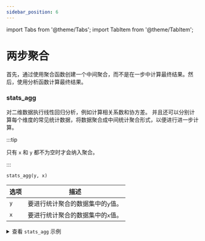 ```yaml
---
sidebar_position: 6
---
```


import Tabs from '@theme/Tabs';
import TabItem from '@theme/TabItem';

# 两步聚合

首先，通过使用聚合函数创建一个中间聚合，而不是在一步中计算最终结果。然后，使用分析函数计算最终结果。

<Tabs groupId="editions">

<TabItem value="Community" label="社区版">

</TabItem>

<TabItem value="Enterprise" label="企业版">

### stats_agg

对二维数据执行线性回归分析，例如计算相关系数和协方差。 并且还可以分别计算每个维度的常见统计数据，将数据聚合成中间统计聚合形式，以便进行进一步计算。

:::tip

只有 `x` 和 `y` 都不为空时才会纳入聚合。

:::

```sql
stats_agg(y, x)
```

| 选项  | 描述                 |
| --- | ------------------ |
| `y` | 要进行统计聚合的数据集中的`y`值。 |
| `x` | 要进行统计聚合的数据集中的`x`值。 |

<details>
  <summary>查看 <code>stats_agg</code> 示例</summary>

**示例数据集。**

```sql {1}
SELECT * FROM test_stats;
+-------------------------------+---+---+
| time                          | x | y |
+-------------------------------+---+---+
| 1970-01-01T00:00:00.000000001 | 1 | 1 |
| 1970-01-01T00:00:00.000000002 | 1 | 2 |
| 1970-01-01T00:00:00.000000003 | 1 | 3 |
| 1970-01-01T00:00:00.000000004 | 1 | 4 |
| 1970-01-01T00:00:00.000000005 | 1 | 5 |
| 1970-01-01T00:00:00.000000006 | 2 | 1 |
| 1970-01-01T00:00:00.000000007 | 2 | 2 |
| 1970-01-01T00:00:00.000000008 | 2 | 3 |
| 1970-01-01T00:00:00.000000009 | 2 | 4 |
| 1970-01-01T00:00:00.000000010 | 2 | 5 |
+-------------------------------+---+---+
```

**使用 `stats_agg` 聚合结果。**

```sql {1}
SELECT stats_agg(y, x) FROM test_stats;
+------------------------------------------------------------------------------------------------------------------------------------------------------------+
| stats_agg(test_stats.y,test_stats.x)                                                                                                                       |
+------------------------------------------------------------------------------------------------------------------------------------------------------------+
| {n: 10, sx: 15.0, sx2: 2.5, sx3: -2.7755575615628914e-16, sx4: 0.6249999999999999, sy: 30.0, sy2: 20.0, sy3: -1.7763568394002505e-15, sy4: 68.0, sxy: 0.0} |
+------------------------------------------------------------------------------------------------------------------------------------------------------------+
```

**以上结果返回了一个结果集，每个返回值的解释分别为：**

```sql
{ 
  n:   bigint, -- count 
  sx:  double, -- sum(x)- sum(x)
  sx2: double, -- sum((x-sx/n)^2) (sum of squares)
  sx3: double, -- sum((x-sx/n)^3)
  sx4: double, -- sum((x-sx/n)^4)
  sy:  double, -- sum(y)
  sy2: double, -- sum((y-sy/n)^2) (sum of squares)
  sy3: double, -- sum((y-sy/n)^3)
  sy4: double, -- sum((y-sy/n)^4)
  sxy: double, -- sum((x-sx/n)*(y-sy/n)) (sum of products) 
}
```

 

**`stats_agg` 支持以下二次聚合的函数**

| 函数                                   | 描述                                |
| ------------------------------------ | --------------------------------- |
| `num_vals`                           | 计算二维统计总量中的数值个数。                   |
| `average_y`, `average_x`             | 计算二维统计聚合后指定维度的平均值。                |
| `sum_y`,` sum_x`                     | 计算二维统计聚合后指定维度的和，方式为 population。   |
| `stddev_samp_y`, `stddev_samp_x`     | 计算二维统计聚合后指定维度的标准差，方式为 sample。     |
| `stddev_pop_y`, `stddev_pop_x`       | 计算二维统计聚合后指定维度的标准差，方式为 population。 |
| `var_samp_y`,` var_samp_x`           | 计算二维统计聚合后指定维度的方差，方式为 sample。      |
| `var_pop_y`,` var_pop_x`             | 计算二维统计聚合后指定维度的方差，方式为 population。  |
| `skewness_samp_y`, `skewness_samp_x` | 计算二维统计聚合后指定维度的偏度值，方式为 sample。     |
| `skewness_pop_y`, `skewness_pop_x`   | 计算二维统计聚合后指定维度的偏度值，方式为 population。 |
| `kurtosis_samp_y`,` kurtosis_samp_x` | 计算二维统计聚合后指定维度的峰度值，方式为 sample。     |
| `kurtosis_pop_y`, `kurtosis_pop_x`   | 计算二维统计聚合后指定维度的峰度值，方式为 population。 |
| `correlation`                        | 计算二维统计聚合后的相关。                     |
| `covariance_samp`, `covariance_pop`  | 计算二维统计聚合后的协方差。                    |
| `determination_coeff`                | 计算二维统计聚合后的决定系数。                   |
| `slope`                              | 根据二维统计聚合，计算线性拟合线的斜率。              |
| `intercept`                          | 计算二维统计聚合后y的截距。                    |
| `x_intercept`                        | 计算二维统计聚合后x的截距。                    |

<details>
  <summary>查看二次聚合的示例</summary>

```sql {1}
SELECT stddev_samp_x(stats_agg(y, x)) FROM test_stats;
+-----------------------------------------------------+
| stddev_samp_x(stats_agg(test_stats.y,test_stats.x)) |
+-----------------------------------------------------+
| 0.5270462766947299                                  |
+-----------------------------------------------------+
```

 

</TabItem>

</Tabs>

### gauge_agg

分析 Gauge数据。与 Counter 不同，Gauge可以减少也可以增加。

```sql
gauge_agg(time, numeric_expression)
```

| 选项                   | 描述                                 |
| -------------------- | ---------------------------------- |
| `numeric_expression` | 要操作的数字表达式。可以是常量、列或函数，以及算术运算符的任意组合。 |

<details>
  <summary>查看 <code>gauge_agg</code> 示例</summary>

```sql {1}
SELECT gauge_agg(time, pressure) FROM air GROUP BY date_trunc('month', time);
+-----------------------------------------------------------------------------------------------------------------------------------------------------------------------------------------------------------------+
| gauge_agg(air.time,air.pressure)                                                                                                                                                                                |
+-----------------------------------------------------------------------------------------------------------------------------------------------------------------------------------------------------------------+
| {first: {ts: 2023-03-01T00:00:00, val: 54.0}, second: {ts: 2023-03-01T00:00:00, val: 59.0}, penultimate: {ts: 2023-03-14T16:00:00, val: 55.0}, last: {ts: 2023-03-14T16:00:00, val: 80.0}, num_elements: 13122} |
| {first: {ts: 2023-02-01T00:00:00, val: 60.0}, second: {ts: 2023-02-01T00:00:00, val: 54.0}, penultimate: {ts: 2023-02-28T23:57:00, val: 74.0}, last: {ts: 2023-02-28T23:57:00, val: 59.0}, num_elements: 26880} |
| {first: {ts: 2023-01-14T16:00:00, val: 63.0}, second: {ts: 2023-01-14T16:00:00, val: 68.0}, penultimate: {ts: 2023-01-31T23:57:00, val: 54.0}, last: {ts: 2023-01-31T23:57:00, val: 77.0}, num_elements: 16640} |
+-----------------------------------------------------------------------------------------------------------------------------------------------------------------------------------------------------------------+
```

</details>

**`gauge_agg` 支持以下二次聚合的函数**

<Tabs groupId="editions">

<TabItem value="Community" label="社区版">

| 函数             | 描述                                            |
| -------------- | --------------------------------------------- |
| `delta`        | 获取一段时间内Gauge的变化。这是简单的增量，通过从第一个值减去最后一个看到的值来计算。 |
| `time_delta`   | 获取持续时间，最后一个 Gauge 的时间减去第一个 Gauge 的时间。         |
| `rate`         | 计算 Gauge 变化和时间变化的比率。                          |
| `idelta_left`  | 计算 Gauge 最早的瞬时变化。这等于第二个值减去第一个值。               |
| `idelta_right` | 计算 Gauge 最晚的瞬时变化。这等于最后一个值值减去倒数第二个值。           |

</TabItem>

<TabItem value="Enterprise" label="企业版">

| 函数             | 描述                                            |
| -------------- | --------------------------------------------- |
| `delta`        | 获取一段时间内Gauge的变化。这是简单的增量，通过从第一个值减去最后一个看到的值来计算。 |
| `time_delta`   | 获取持续时间，最后一个 Gauge 的时间减去第一个 Gauge 的时间。         |
| `rate`         | 计算 Gauge 变化和时间变化的比率。                          |
| `first_time`   | 取得 Gauge 中最小的时间戳。                             |
| `last_time`    | 取得 Gauge 中最大的时间戳。                             |
| `first_val`    | 取得 Gauge 中最小时间戳对应的值。                          |
| `last_val`     | 取得 Gauge 中最大时间戳对应的值。                          |
| `idelta_left`  | 计算 Gauge 最早的瞬时变化。这等于第二个值减去第一个值。               |
| `idelta_right` | 计算 Gauge 最晚的瞬时变化。这等于最后一个值值减去倒数第二个值。           |

</TabItem>

</Tabs>

### compact_state_agg

给定一个在离散状态之间切换的系统或值，汇总每个状态所花费的时间。例如，您可以使用`compact_state_agg`函数来跟踪系统在`error`、`running`或`starting`状态下花费的时间。

```sql
compact_state_agg(time_expression, state)
```

| 选项                | 描述                                 |
| ----------------- | ---------------------------------- |
| `time_expression` | 要操作的时间表达式。可以是常量、列或函数，以及算术运算符的任意组合。 |

<details>
  <summary>查看 <code>compact_state_agg</code> 示例</summary>

**示例数据集如下：**

```sql {1,2,3}
CREATE TABLE states(state STRING);
INSERT INTO states VALUES ('2020-01-01 10:00:00', 'starting'),('2020-01-01 10:30:00', 'running'),('2020-01-03 16:00:00', 'error'),('2020-01-03 18:30:00', 'starting'),('2020-01-03 19:30:00', 'running'),('2020-01-05 12:00:00', 'stopping');
SELECT * FROM states;
+---------------------+----------+
| time                | state    |
+---------------------+----------+
| 2020-01-01T10:00:00 | starting |
| 2020-01-01T10:30:00 | running  |
| 2020-01-03T16:00:00 | error    |
| 2020-01-03T18:30:00 | starting |
| 2020-01-03T19:30:00 | running  |
| 2020-01-05T12:00:00 | stopping |
+---------------------+----------+
```

**使用 `compact_state_agg` 函数聚合：**

```sql {1}
SELECT compact_state_agg(time, state) FROM states;
+--------------------------------------------------------------------------------------------------------------------------------------------------------------------------------------------------------------------------------------------------------------------------------------------------------------------------------------------------------------------------------------+
| compact_state_agg(states.time,states.state)                                                                                                                                                                                                                                                                                                                                          |
+--------------------------------------------------------------------------------------------------------------------------------------------------------------------------------------------------------------------------------------------------------------------------------------------------------------------------------------------------------------------------------------+
| {state_duration: [{state: error, duration: 0 years 0 mons 0 days 2 hours 30 mins 0.000000000 secs}, {state: starting, duration: 0 years 0 mons 0 days 1 hours 30 mins 0.000000000 secs}, {state: stopping, duration: 0 years 0 mons 0 days 0 hours 0 mins 0.000000000 secs}, {state: running, duration: 0 years 0 mons 3 days 22 hours 0 mins 0.000000000 secs}], state_periods: []} |
+--------------------------------------------------------------------------------------------------------------------------------------------------------------------------------------------------------------------------------------------------------------------------------------------------------------------------------------------------------------------------------------+
```

</details>

**以上示例将状态数据汇总在一起，以便进一步分析，`compact_state_agg` 支持如下二次聚合函数：**

| 函数                            | 描述                               |
| ----------------------------- | -------------------------------- |
| [`duration_in`](#duration_in) | 统计某个状态的持续时间，或统计某个状态在某个时间段内的持续时间。 |

#### duration_in

```sql
duration_in(state_agg_data, state [,begin_time, interval_time]) 
```

| 选项               | 描述                                                                              |
| ---------------- | ------------------------------------------------------------------------------- |
| `state_agg_data` | `state_agg_data` 函数返回的结果集。                                                      |
| `state`          | any 与 compact_state_agg 的 state 类型相同。 |
| `begin_time`     | 可选，指定时间段内的开始时间。                                                                 |
| `interval_time`  | 可选，指定时间段的持续时间，不指定时，时间段为无穷大。                                                     |

<details>
  <summary>查看 <code>duration_in</code> 示例</summary>

```sql {1}
SELECT duration_in(compact_state_agg(time, state), 'running') FROM states;
+--------------------------------------------------------------------------+
| duration_in(compact_state_agg(states.time,states.state),Utf8("running")) |
+--------------------------------------------------------------------------+
| 0 years 0 mons 3 days 22 hours 0 mins 0.000000000 secs                   |
+--------------------------------------------------------------------------+
```

</details>

### state_agg

给定一个在离散状态之间切换的系统或值，跟踪状态之间的转换。

```sql
state_agg(time_expression, state)
```

统计每个状态所花费的时间。

<details>
  <summary>查看 <code>state_agg</code> 示例</summary>

**示例数据集如下：**

```sql {1,2,3}
CREATE TABLE states(state STRING);
INSERT INTO states VALUES('2020-01-01 10:00:00', 'starting'),('2020-01-01 10:30:00', 'running'),('2020-01-03 16:00:00', 'error'),('2020-01-03 18:30:00', 'starting'),('2020-01-03 19:30:00', 'running'),('2020-01-05 12:00:00', 'stopping');
SELECT * FROM states;
+---------------------+----------+
| time                | state    |
+---------------------+----------+
| 2020-01-01T10:00:00 | starting |
| 2020-01-01T10:30:00 | running  |
| 2020-01-03T16:00:00 | error    |
| 2020-01-03T18:30:00 | starting |
| 2020-01-03T19:30:00 | running  |
| 2020-01-05T12:00:00 | stopping |
+---------------------+----------+
```

**使用 `state_agg` 函数聚合：**

```sql {1}
SELECT state_agg(time, state) FROM states;
+--------------------------------------------------------------------------------------------------------------------------------------------------------------------------------------------------------------------------------------------------------------------------------------------------------------------------------------------------------------------------------------------------------------------------------------------------------------------------------------------------------------------------------------------------------------------------------------------------------------------------------------------------------------------------------------------------------------------------------------------------------------------------------------------------------------------+
| state_agg(states.time,states.state)                                                                                                                                                                                                                                                                                                                                                                                                                                                                                                                                                                                                                                                                                                                                                                                |
+--------------------------------------------------------------------------------------------------------------------------------------------------------------------------------------------------------------------------------------------------------------------------------------------------------------------------------------------------------------------------------------------------------------------------------------------------------------------------------------------------------------------------------------------------------------------------------------------------------------------------------------------------------------------------------------------------------------------------------------------------------------------------------------------------------------------+
| {state_duration: [{state: running, duration: 0 years 0 mons 3 days 22 hours 0 mins 0.000000000 secs}, {state: error, duration: 0 years 0 mons 0 days 2 hours 30 mins 0.000000000 secs}, {state: stopping, duration: 0 years 0 mons 0 days 0 hours 0 mins 0.000000000 secs}, {state: starting, duration: 0 years 0 mons 0 days 1 hours 30 mins 0.000000000 secs}], state_periods: [{state: running, periods: [{start_time: 2020-01-01T10:30:00, end_time: 2020-01-03T16:00:00}, {start_time: 2020-01-03T19:30:00, end_time: 2020-01-05T12:00:00}]}, {state: starting, periods: [{start_time: 2020-01-01T10:00:00, end_time: 2020-01-01T10:30:00}, {start_time: 2020-01-03T18:30:00, end_time: 2020-01-03T19:30:00}]}, {state: error, periods: [{start_time: 2020-01-03T16:00:00, end_time: 2020-01-03T18:30:00}]}]} |
+--------------------------------------------------------------------------------------------------------------------------------------------------------------------------------------------------------------------------------------------------------------------------------------------------------------------------------------------------------------------------------------------------------------------------------------------------------------------------------------------------------------------------------------------------------------------------------------------------------------------------------------------------------------------------------------------------------------------------------------------------------------------------------------------------------------------+
```

</details>

**以上示例将状态数据汇总在一起，以便进一步分析，`state_agg` 支持如下二次聚合函数：**

| 函数                                         | 描述                               |
| ------------------------------------------ | -------------------------------- |
| [`duration_in`](#duration_in-1)            | 统计某个状态的持续时间，或统计某个状态在某个时间段内的持续时间。 |
| [state_at](#state_at) | 统计一时刻所处的状态。                      |

#### duration_in

```sql
duration_in(state_agg_data, state [,begin_time, interval_time]) 
```

| 选项               | 描述                                          |
| ---------------- | ------------------------------------------- |
| `state_agg_data` | `state_agg` 函数返回的结果集。                       |
| `state`          | `any` 与 `compact_state_agg` 的 `state` 类型相同。 |
| `begin_time`     | 可选，指定时间段内的开始时间。                             |
| `interval_time`  | 可选，指定时间段的持续时间，不指定时，时间段为无穷大。                 |

<details>
  <summary>查看 <code>duration_in</code> 示例</summary>

\*\*统计 'running' 状态的持续时间。

```sql {1}
SELECT duration_in(state_agg(time, state), 'running') FROM states;
+------------------------------------------------------------------+
| duration_in(state_agg(states.time,states.state),Utf8("running")) |
+------------------------------------------------------------------+
| 0 years 0 mons 3 days 22 hours 0 mins 0.000000000 secs           |
+------------------------------------------------------------------+
```

**统计从 '2020-01-01 11:00:00' 开始 'running' 状态的持续时间。**

```sql {1}
SELECT duration_in(state_agg(time, state), 'running', Timestamp '2020-01-01 11:00:00') FROM states;
+----------------------------------------------------------------------------------------------+
| duration_in(state_agg(states.time,states.state),Utf8("running"),Utf8("2020-01-01 11:00:00")) |
+----------------------------------------------------------------------------------------------+
| 0 years 0 mons 3 days 21 hours 30 mins 0.000000000 secs                                      |
+----------------------------------------------------------------------------------------------+
```

**统计 从2020-01-01 11:00:00 开始的四天内 'running' 状态的持续时间。**

```sql {1}
SELECT duration_in(state_agg(time, state), 'running', Timestamp '2020-01-01 11:00:00', interval '4 day') FROM states;
+-------------------------------------------------------------------------------------------------------------------------------------------+
| duration_in(state_agg(states.time,states.state),Utf8("running"),Utf8("2020-01-01 11:00:00"),IntervalMonthDayNano("73786976294838206464")) |
+-------------------------------------------------------------------------------------------------------------------------------------------+
| 0 years 0 mons 3 days 20 hours 30 mins 0.000000000 secs                                                                                   |
+-------------------------------------------------------------------------------------------------------------------------------------------+
```

</details>

#### state_at

```
state_at(state_agg_data, time_expression)
```

| 选项                | 描述                                 |
| ----------------- | ---------------------------------- |
| `state_agg_data`  | `state_agg` 函数返回的结果集。              |
| `time_expression` | 要操作的时间表达式。可以是常量、列或函数，以及算术运算符的任意组合。 |

<details>
  <summary>查看 <code>state_at</code> 示例</summary>

```sql {1}
SELECT state_at(state_agg(time, state), Timestamp '2020-01-01 10:30:00') FROM states;
+---------------------------------------------------------------------------+
| state_at(state_agg(states.time,states.state),Utf8("2020-01-01 10:30:00")) |
+---------------------------------------------------------------------------+
| running                                                                   |
+---------------------------------------------------------------------------+
```

</details>

<Tabs groupId="editions">

<TabItem value="Community" label="社区版">

</TabItem>

<TabItem value="Enterprise" label="企业版">

### candlestick_agg

进行金融资产数据分析，能得到股票的开盘价和收盘价，以及最低和最高价。

```sql
candlestick_agg(time, price, volume)
```

<details>
  <summary>查看 <code>candlestick_agg</code> 示例</summary>

**示例数据集如下：**

```sql {1-3}
CREATE TABLE IF NOT EXISTS tick(price bigint ,volume bigint);
INSERT tick(time, price, volume) VALUES('1999-12-31 00:00:00.000', 111, 444),('1999-12-31 00:00:00.005', 222, 444),('1999-12-31 00:00:00.010', 333, 222),('1999-12-31 00:00:10.015', 444, 111),('1999-12-31 00:00:10.020', 222, 555),('1999-12-31 00:10:00.025', 333, 555),('1999-12-31 00:10:00.030', 444, 333),('1999-12-31 01:00:00.035', 555, 222);
SELECT * FROM tick;
+-------------------------+-------+--------+
| time                    | price | volume |
+-------------------------+-------+--------+
| 1999-12-31T00:00:00     | 111   | 444    |
| 1999-12-31T00:00:00.005 | 222   | 444    |
| 1999-12-31T00:00:00.010 | 333   | 222    |
| 1999-12-31T00:00:10.015 | 444   | 111    |
| 1999-12-31T00:00:10.020 | 222   | 555    |
| 1999-12-31T00:10:00.025 | 333   | 555    |
| 1999-12-31T00:10:00.030 | 444   | 333    |
| 1999-12-31T01:00:00.035 | 555   | 222    |
+-------------------------+-------+--------+
```

**使用 `candlestick_agg` 进行聚合。**

```sql {1}
SELECT candlestick_agg(time, price, volume) FROM tick;
+-------------------------------------------------------------------------------------------------------------------------------------------------------------------------------------------------------------------------------------+
| candlestick_agg(tick.time,tick.price,tick.volume)                                                                                                                                                                                   |
+-------------------------------------------------------------------------------------------------------------------------------------------------------------------------------------------------------------------------------------+
| {open: {ts: 1999-12-31T00:00:00, val: 111.0}, close: {ts: 1999-12-31T01:00:00.035, val: 555.0}, low: {ts: 1999-12-31T00:00:00, val: 111.0}, high: {ts: 1999-12-31T01:00:00.035, val: 555.0}, volume: {vol: 2886.0, vwap: 850149.0}} |
+-------------------------------------------------------------------------------------------------------------------------------------------------------------------------------------------------------------------------------------+
```

</details>

**可以在上述示例中分别提取开盘价、收盘价等。支持的函数有：**

| 函数           | 描述         |
| ------------ | ---------- |
| `close`      | 收盘价。       |
| `close_time` | 收盘时间。      |
| `high`       | 最高价。       |
| `high_time`  | 最高价时间。     |
| `low`        | 最低价。       |
| `low_time`   | 最低价时间。     |
| `open`       | 开盘价。       |
| `open_time`  | 开盘时间。      |
| `volume`     | 总成加量。      |
| `vwap`       | 成交量加权平均价格。 |

<details>
  <summary>查看示例</summary>

```sql {1}
SELECT close(candlestick_agg(time,price,volume)) AS close_price FROM tick;
+-------------+
| close_price |
+-------------+
| 555.0       |
+-------------+
```

</details>

</TabItem>

</Tabs>
